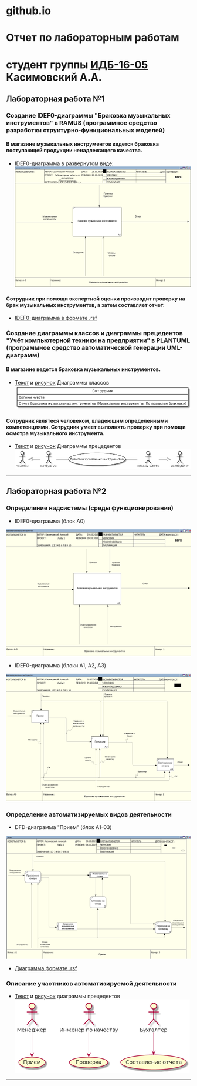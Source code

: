 # github.io

# Отчет по лабораторным работам
# студент группы [ИДБ-16-05](https://github.com/stankin/design-1/wiki/list-idb-16-05) Касимовский А.А.

## Лабораторная работа №1

### Создание IDEF0-диаграммы "Браковка музыкальных инструментов" в RAMUS (программное средство разработки структурно-функциональных моделей)

#### В магазине музыкальных инструментов ведется браковка поступающей продукции ненадлежащего качества. 

* IDEF0-диаграмма в развернутом виде:
![none](https://github.com/kasimovskiy/github.io/blob/master/LR1.1.png)

#### Сотрудник при помощи экспертной оценки производит проверку на брак музыкальных инструментов, а затем составляет отчет.

* [IDEF0-диаграмма в формате .rsf](https://github.com/kasimovskiy/github.io/blob/master/LR1.rsf)

### Создание диаграммы классов и диаграммы прецедентов "Учёт компьютерной техники на предприятии" в PLANTUML (программное средство автоматической генерации UML-диаграмм)

#### В магазине ведется браковка музыкальных инструментов. 
* [Текст](https://github.com/kasimovskiy/github.io/blob/master/LR1.1text.txt) и [рисунок](https://github.com/kasimovskiy/github.io/blob/master/LR1.2.png) Диаграммы классов<br>
![none](https://github.com/kasimovskiy/github.io/blob/master/LR1.2.png)

#### Сотрудник являтеся человеком, владеющим определенными компетенциями. Сотрудник умеет выполнять проверку при помощи осмотра музыкального инструмента.

* [Текст](https://github.com/kasimovskiy/github.io/blob/master/LR1.2text.txt) и [рисунок](https://github.com/kasimovskiy/github.io/blob/master/LR1.3.png) Диаграммы прецедентов<br>
![none](https://github.com/kasimovskiy/github.io/blob/master/LR1.3.png)
***

## Лабораторная работа №2

### Определение надсистемы (среды функционирования)

* IDEF0-диаграмма (блок A0)

![none](https://github.com/kasimovskiy/github.io/blob/master/LR2.1.png)

* IDEF0-диаграмма (блоки A1, A2, A3)

![none](https://github.com/kasimovskiy/github.io/blob/master/LR2.2.png)

### Определение автоматизируемых видов деятельности

* DFD-диаграмма "Прием" (блок A1-03)

![none](https://github.com/kasimovskiy/github.io/blob/master/LR2.3.png)

* [Диаграмма формате .rsf](https://github.com/kasimovskiy/github.io/blob/master/LR2.rsf)

### Описание участников автоматизируемой деятельности

* [Текст](https://github.com/kasimovskiy/github.io/blob/master/LR2text.png) и [рисунок](https://github.com/kasimovskiy/github.io/blob/master/LR2.4.png)
диаграммы прецедентов<br>
![none](https://github.com/kasimovskiy/github.io/blob/master/LR2.4.png)
***
